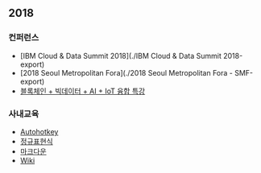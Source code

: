 ## 2018

### 컨퍼런스

- [IBM Cloud & Data Summit 2018](./IBM Cloud & Data Summit 2018-export)
- [2018 Seoul Metropolitan Fora](./2018 Seoul Metropolitan Fora - SMF-export)
- [블록체인 + 빅데이터 + AI + IoT 융합 특강](./블록체인-빅데이터-AI-IoT-융합-특강-export)

### 사내교육

- [Autohotkey](./Autohotkey-export)
- [정규표현식](./Regex-export)
- [마크다운](./Markdown-export)
- [Wiki](./wiki-export)

<script async src="//pagead2.googlesyndication.com/pagead/js/adsbygoogle.js"></script>

<ins class="adsbygoogle"
     style="display:block; text-align:center;"
     data-ad-layout="in-article"
     data-ad-format="fluid"
     data-ad-client="ca-pub-9184373525576918"
     data-ad-slot="4673445327"></ins>

<script>
     (adsbygoogle = window.adsbygoogle || []).push({});
</script>
